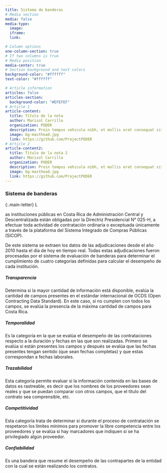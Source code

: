 ```yaml
---
title: Sistema de banderas
# Media section
media: false
media-type:
  image:
  iframe:
  link: 

# Column options
one-column-section: true
# If two columns is true
# Media position
media-center: true
# Section background and text colors
background-color: "#ffffff"
text-color: "#ffffff"

# Article information
articles: false
articles-section:
  background-color: "#EFEFEF"
# Article 1
article-content:
  title: Título de la nota
  author: Marisol Carrillo
  organization: PODER
  description: Proin tempus vehicula nibh, et mollis erat consequat sit amet. Aliquam molestie, elit feugiat sagittis luctus, ex lorem ultrices elit, ac molestie orci elit eu nisi. Phasellus accumsan fringilla ligula, id vulputate lorem bibendum in. Fusce congue ullamcorper tempus. In metus velit, finibus et libero nec, tempus aliquam metus.
  image: bg-masthead.jpg
  link: https://github.com/ProjectPODER
# Article 2
article-content2:
  title: Título de la nota 2
  author: Marisol Carrillo
  organization: PODER
  description: Proin tempus vehicula nibh, et mollis erat consequat sit amet. Aliquam molestie, elit feugiat sagittis luctus, ex lorem ultrices elit, ac molestie orci elit eu nisi. Phasellus accumsan fringilla ligula, id vulputate lorem bibendum in. Fusce congue ullamcorper tempus. In metus velit, finibus et libero nec, tempus aliquam metus.
  image: bg-masthead.jpg
  link: https://github.com/ProjectPODER
---
```


### Sistema de banderas 

{:.main-letter}
L

as instituciones públicas en Costa Rica de Administración Central y Descentralizada están obligadas por la Directriz Presidencial N° 025-H, a efectuar toda actividad de contratación ordinaria o exceptuada únicamente a través de la plataforma del Sistema Integrado de Compras Públicas (SICOP). 

De este sistema se extraen los datos de las adjudicaciones desde el año 2010 hasta el día de hoy en tiempo real. Todas estas adjudicaciones fueron procesadas por el sistema de evaluación de banderas para determinar el cumplimiento de cuatro categorías definidas para calcular el desempeño de cada institución. 
##### Transparencia
 Determina si la mayor cantidad de información está disponible, evalúa la cantidad de campos presentes en el estándar internacional de OCDS (Open Contracting Data Standard). En este caso, si no cumplen con todos los campos, se evalúa la presencia de la máxima cantidad de campos para Costa Rica.
##### Temporalidad
Es la categoría en la que se evalúa el desempeño de las contrataciones respecto a la duración y fechas en las que son realizadas. Primero se evalúa si están presentes los campos y después se evalúa que las fechas presentes tengan sentido (que sean fechas completas) y que estas correspondan a fechas laborales.
##### Trazabilidad
Esta categoría permite evaluar si la información contenida en las bases de datos es rastreable, es decir que los nombres de los proveedores sean reales y que se puedan comparar con otros campos, que el título del contrato sea comprensible, etc.
##### Competitividad
Esta categoría trata de determinar si durante el proceso de contratación se respetaron los límites mínimos para promover la libre competencia entre los proveedores y se evalúa si hay marcadores que indiquen si se ha privilegiado algún proveedor.
##### Confiabilidad
Es una bandera que resume el desempeño de las contrapartes de la entidad con la cual se están realizando los contratos.

